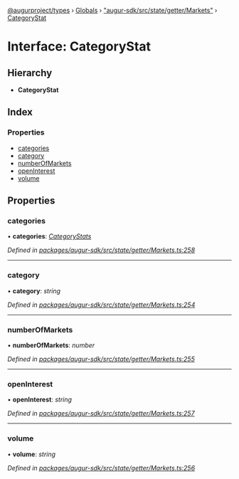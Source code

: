 [@augurproject/types](../README.md) › [Globals](../globals.md) › ["augur-sdk/src/state/getter/Markets"](../modules/_augur_sdk_src_state_getter_markets_.md) › [CategoryStat](_augur_sdk_src_state_getter_markets_.categorystat.md)

# Interface: CategoryStat

## Hierarchy

* **CategoryStat**

## Index

### Properties

* [categories](_augur_sdk_src_state_getter_markets_.categorystat.md#categories)
* [category](_augur_sdk_src_state_getter_markets_.categorystat.md#category)
* [numberOfMarkets](_augur_sdk_src_state_getter_markets_.categorystat.md#numberofmarkets)
* [openInterest](_augur_sdk_src_state_getter_markets_.categorystat.md#openinterest)
* [volume](_augur_sdk_src_state_getter_markets_.categorystat.md#volume)

## Properties

###  categories

• **categories**: *[CategoryStats](_augur_sdk_src_state_getter_markets_.categorystats.md)*

*Defined in [packages/augur-sdk/src/state/getter/Markets.ts:258](https://github.com/AugurProject/augur/blob/69c4be52bf/packages/augur-sdk/src/state/getter/Markets.ts#L258)*

___

###  category

• **category**: *string*

*Defined in [packages/augur-sdk/src/state/getter/Markets.ts:254](https://github.com/AugurProject/augur/blob/69c4be52bf/packages/augur-sdk/src/state/getter/Markets.ts#L254)*

___

###  numberOfMarkets

• **numberOfMarkets**: *number*

*Defined in [packages/augur-sdk/src/state/getter/Markets.ts:255](https://github.com/AugurProject/augur/blob/69c4be52bf/packages/augur-sdk/src/state/getter/Markets.ts#L255)*

___

###  openInterest

• **openInterest**: *string*

*Defined in [packages/augur-sdk/src/state/getter/Markets.ts:257](https://github.com/AugurProject/augur/blob/69c4be52bf/packages/augur-sdk/src/state/getter/Markets.ts#L257)*

___

###  volume

• **volume**: *string*

*Defined in [packages/augur-sdk/src/state/getter/Markets.ts:256](https://github.com/AugurProject/augur/blob/69c4be52bf/packages/augur-sdk/src/state/getter/Markets.ts#L256)*
